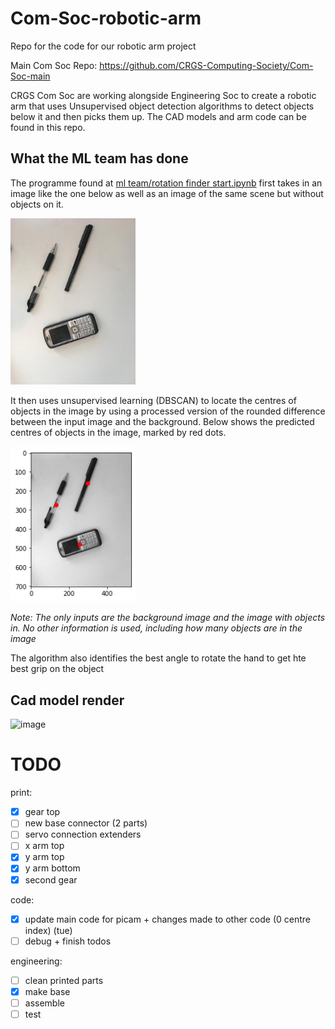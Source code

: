 # Com-Soc-robotic-arm
Repo for the code for our robotic arm project

Main Com Soc Repo: https://github.com/CRGS-Computing-Society/Com-Soc-main

CRGS Com Soc are working alongside Engineering Soc to create a robotic arm that uses Unsupervised object detection algorithms to detect objects below it and then picks them up. The CAD models and arm code can be found in this repo.

## What the ML team has done

The programme found at [ml team/rotation finder start.ipynb](https://github.com/Joseph-Rance/Com-Soc-robotic-arm/blob/master/ml%20team/Rotation%20Finder%20Final%20%5B%2BDBSCAN%5D.ipynb) first takes in an image like the one below as well as an image of the same scene but without objects on it.

<img src="https://github.com/Joseph-Rance/Com-Soc-robotic-arm/blob/master/ml%20team/classified%20images/3/input%20image.jpg?raw=true" alt="input image" width="200"/>

It then uses unsupervised learning (DBSCAN) to locate the centres of objects in the image by using a processed version of the rounded difference between the input image and the background. Below shows the predicted centres of objects in the image, marked by red dots.

<img src="https://github.com/Joseph-Rance/Com-Soc-robotic-arm/blob/master/ml%20team/classified%20images/3/output.png?raw=true" alt="output image" width="200"/>

*Note: The only inputs are the background image and the image with objects in. No other information is used, including how many objects are in the image*

The algorithm also identifies the best angle to rotate the hand to get hte best grip on the object

## Cad model render

![image](https://user-images.githubusercontent.com/56409230/123335270-20348900-d53c-11eb-8eee-9fbc30d04f5f.png)

# TODO

print:
 - [X] gear top
 - [ ] new base connector (2 parts)
 - [ ] servo connection extenders
 - [ ] x arm top
 - [X] y arm top
 - [X] y arm bottom
 - [X] second gear

code:
 - [X] update main code for picam + changes made to other code (0 centre index) (tue)
 - [ ] debug + finish todos

engineering:
 - [ ] clean printed parts
 - [X] make base
 - [ ] assemble
 - [ ] test
